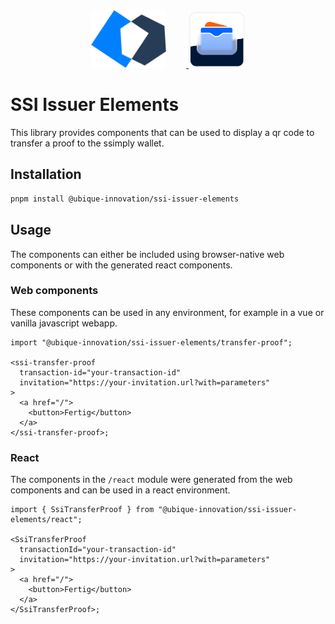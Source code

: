 <div align="center">
  <a href="https://ubique.ch" target="_blank">
    <img src="./.github/assets/ub-logo.svg" width="120" style="margin-right: 32px;">
    <img src="./.github/assets/ssimply-wallet.png" width="90">
  </a>
</div>

# SSI Issuer Elements

This library provides components that can be used to display a qr code to transfer a proof to the ssimply wallet.

## Installation

```bash
pnpm install @ubique-innovation/ssi-issuer-elements
```

## Usage

The components can either be included using browser-native web components or with the generated react components.

### Web components

These components can be used in any environment, for example in a vue or vanilla javascript webapp.

```tsx
import "@ubique-innovation/ssi-issuer-elements/transfer-proof";

<ssi-transfer-proof
  transaction-id="your-transaction-id"
  invitation="https://your-invitation.url?with=parameters"
>
  <a href="/">
    <button>Fertig</button>
  </a>
</ssi-transfer-proof>;
```

### React

The components in the `/react` module were generated from the web components and can be used in a react environment.

```tsx
import { SsiTransferProof } from "@ubique-innovation/ssi-issuer-elements/react";

<SsiTransferProof
  transactionId="your-transaction-id"
  invitation="https://your-invitation.url?with=parameters"
>
  <a href="/">
    <button>Fertig</button>
  </a>
</SsiTransferProof>;
```
